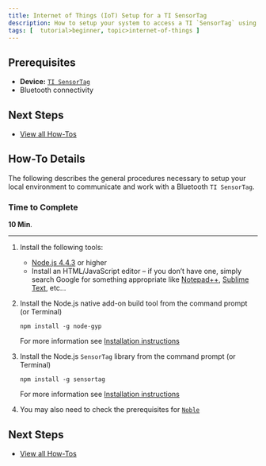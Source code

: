 ```yaml
---
title: Internet of Things (IoT) Setup for a TI SensorTag
description: How to setup your system to access a TI `SensorTag` using Bluetooth and Node.js
tags: [  tutorial>beginner, topic>internet-of-things ]
---
```

## Prerequisites  
 - **Device:** [`TI SensorTag`](http://www.ti.com/ww/de/wireless_connectivity/sensortag2015/)
 - Bluetooth connectivity

## Next Steps
 - [View all How-Tos](http://www.sap.com/developer/tutorial-navigator.how-to.html) 

## How-To Details
The following describes the general procedures necessary to setup your local environment to communicate and work with a Bluetooth `TI SensorTag`.

### Time to Complete
**10 Min**.

---


1. Install the following tools:    - [Node.js 4.4.3](https://nodejs.org/en/blog/release/v4.4.3/) or higher    - Install an HTML/JavaScript editor – if you don’t have one, simply search Google for something appropriate like [Notepad++](https://notepad-plus-plus.org/), [Sublime Text](http://www.sublimetext.com/), etc...

2. Install the Node.js native add-on build tool from the command prompt (or Terminal) 

    `npm install -g node-gyp` 
	
    For more information see [Installation instructions](https://github.com/nodejs/node-gyp)

3. Install the Node.js `SensorTag` library from the command prompt (or Terminal) 

    `npm install -g sensortag` 
	
    For more information see [Installation instructions](https://www.npmjs.com/package/sensortag)

4. You may also need to check the prerequisites for [`Noble`](https://github.com/sandeepmistry/noble#prerequisites)

## Next Steps
 - [View all How-Tos](http://www.sap.com/developer/tutorial-navigator.how-to.html)  
